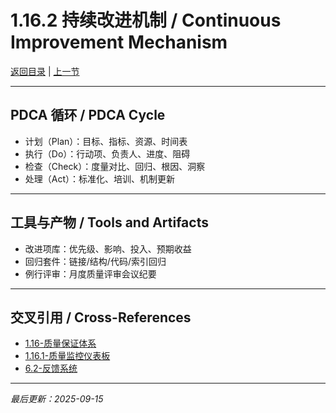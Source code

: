 # 1.16.2 持续改进机制 / Continuous Improvement Mechanism

[返回目录](../INDEX.md) | [上一节](1.16.1-质量监控仪表板.md)

---

## PDCA 循环 / PDCA Cycle

- 计划（Plan）：目标、指标、资源、时间表
- 执行（Do）：行动项、负责人、进度、阻碍
- 检查（Check）：度量对比、回归、根因、洞察
- 处理（Act）：标准化、培训、机制更新

---

## 工具与产物 / Tools and Artifacts

- 改进项库：优先级、影响、投入、预期收益
- 回归套件：链接/结构/代码/索引回归
- 例行评审：月度质量评审会议纪要

---

## 交叉引用 / Cross-References

- [1.16-质量保证体系](1.16-质量保证体系.md)
- [1.16.1-质量监控仪表板](1.16.1-质量监控仪表板.md)
- [6.2-反馈系统](../6-社区资源/6.2-反馈系统.md)

---

*最后更新：2025-09-15*



